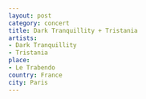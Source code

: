```yaml
---
layout: post
category: concert
title: Dark Tranquillity + Tristania
artists: 
- Dark Tranquillity
- Tristania
place: 
- Le Trabendo
country: France
city: Paris
---
```


